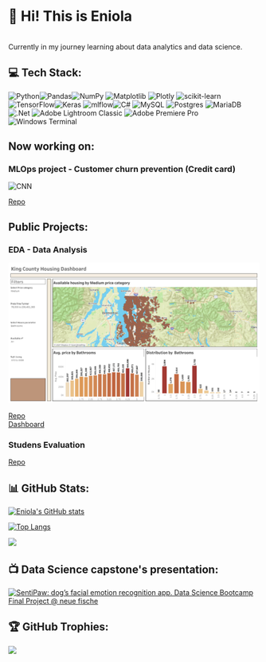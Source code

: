 # 💫 Hi! This is Eniola 
<br>
Currently in my journey learning about data analytics and data science.

## 💻 Tech Stack:
![Python](https://img.shields.io/badge/python-3670A0?style=for-the-badge&logo=python&logoColor=ffdd54)![Pandas](https://img.shields.io/badge/pandas-%23150458.svg?style=for-the-badge&logo=pandas&logoColor=white)![NumPy](https://img.shields.io/badge/numpy-%23013243.svg?style=for-the-badge&logo=numpy&logoColor=white) ![Matplotlib](https://img.shields.io/badge/Matplotlib-%23ffffff.svg?style=for-the-badge&logo=Matplotlib&logoColor=black)  ![Plotly](https://img.shields.io/badge/Plotly-%233F4F75.svg?style=for-the-badge&logo=plotly&logoColor=white) ![scikit-learn](https://img.shields.io/badge/scikit--learn-%23F7931E.svg?style=for-the-badge&logo=scikit-learn&logoColor=white) ![TensorFlow](https://img.shields.io/badge/TensorFlow-%23FF6F00.svg?style=for-the-badge&logo=TensorFlow&logoColor=white)![Keras](https://img.shields.io/badge/Keras-%23D00000.svg?style=for-the-badge&logo=Keras&logoColor=white) ![mlflow](https://img.shields.io/badge/mlflow-%23d9ead3.svg?style=for-the-badge&logo=numpy&logoColor=blue)![C#](https://img.shields.io/badge/c%23-%23239120.svg?style=for-the-badge&logo=csharp&logoColor=white) ![MySQL](https://img.shields.io/badge/mysql-%2300000f.svg?style=for-the-badge&logo=mysql&logoColor=white) ![Postgres](https://img.shields.io/badge/postgres-%23316192.svg?style=for-the-badge&logo=postgresql&logoColor=white) ![MariaDB](https://img.shields.io/badge/MariaDB-003545?style=for-the-badge&logo=mariadb&logoColor=white)![.Net](https://img.shields.io/badge/.NET-5C2D91?style=for-the-badge&logo=.net&logoColor=white)   ![Adobe Lightroom Classic](https://img.shields.io/badge/Adobe%20Lightroom%20Classic-31A8FF.svg?style=for-the-badge&logo=Adobe%20Lightroom%20Classic&logoColor=white) ![Adobe Premiere Pro](https://img.shields.io/badge/Adobe%20Premiere%20Pro-9999FF.svg?style=for-the-badge&logo=Adobe%20Premiere%20Pro&logoColor=white) ![Windows Terminal](https://img.shields.io/badge/Windows%20Terminal-%234D4D4D.svg?style=for-the-badge&logo=windows-terminal&logoColor=white)

## Now working on:

### MLOps project - Customer churn prevention (Credit card)

<img title="Model Accuracy" alt="CNN" src="img/model_acc.png"> 

[Repo](https://github.com/e-Itohan/Customer-churn-prevention)

## Public Projects:  

### EDA - Data Analysis

<img title="Price Analysis Dashboard" alt="King County" src="dashboard_1.png">  

[Repo](https://github.com/e-Itohan/eda-project)  
[Dashboard](https://public.tableau.com/shared/8NHW3K4DP?:display_count=n&:origin=viz_share_link)  

### Studens Evaluation
[Repo](https://github.com/e-Itohan/students_evaluation)  


## 📊 GitHub Stats:
[![Eniola's GitHub stats](https://github-readme-stats.vercel.app/api?username=e-Itohan&show=prs_merged,prs_merged_percentage&show_icons=true&hide=contribs&theme=midnight-purple)](https://github.com/e-Itohan/github-readme-stats)

[![Top Langs](https://github-readme-stats.vercel.app/api/top-langs/?username=e-Itohan&theme=midnight-purple)](https://github.com/e-Itohan/github-readme-stats)

![](https://github-readme-streak-stats.herokuapp.com/?user=e-itohan&theme=dark&hide_border=false)<br/>

## 📺 Data Science capstone's presentation:
[![SentiPaw: dog’s facial emotion recognition app. Data Science Bootcamp Final Project @ neue fische](https://ytcards.demolab.com/?id=Pgw3V5XKXqI&title=SentiPaw:+dog’s+facial+emotion+recognition+app.+Data+Science+Bootcamp+Final+Project+@+neue+fische)](https://youtu.be/Pgw3V5XKXqI?si=-ULxauSn84Ax_x6W)

## 🏆 GitHub Trophies:
![](https://github-profile-trophy.vercel.app/?username=e-itohan&theme=darkhub&no-frame=false&no-bg=true&margin-w=4)


<!-- Proudly created with GPRM ( https://gprm.itsvg.in ) -->
